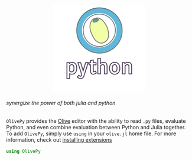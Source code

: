 <div align="center">
<img src="https://github.com/ChifiSource/image_dump/raw/main/olive/0.1/extensions/olivepython.png" width="250"></img>
  </div>


###### synergize the power of both julia and python
`OlivePy` provides the [Olive](https://github.com/ChifiSource/Olive.jl) editor with the ability to read `.py` files, evaluate Python, and even combine evaluation between Python and Julia together. To add `OlivePy`, 
simply use `using` in your `olive.jl` home file. For more information, check out [installing extensions](https://github.com/ChifiSource/Olive.jl#installing-extensions)
```julia
using OlivePy
```
